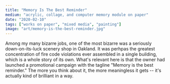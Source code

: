 ```yaml
---
title: "Memory Is The Best Reminder"
medium: "acrylic, collage, and computer memory module on paper"
date: "2020-02-10"
tags: ["works on paper", "mixed media", "painting"]
image: "art/memory-is-the-best-reminder.jpg"
---
```

Among my many bizarre jobs, one of the most bizarre was a seriously down-on-its-luck scenery shop in Oakland. It was perhpas the greatest concentration of fire code violations ever assembled in a single building, which is a whole story of its own. What's relevant here is that the owner had launched a promotional campaign with the tagline "Memory is the best reminder." The more you think about it, the more meaningless it gets -- it's actually kind of brilliant in a way.